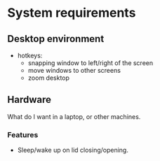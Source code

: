 System requirements
===================

Desktop environment
-------------------

- hotkeys:
  - snapping window to left/right of the screen
  - move windows to other screens
  - zoom desktop

Hardware
--------

What do I want in a laptop, or other machines.

### Features

- Sleep/wake up on lid closing/opening.
